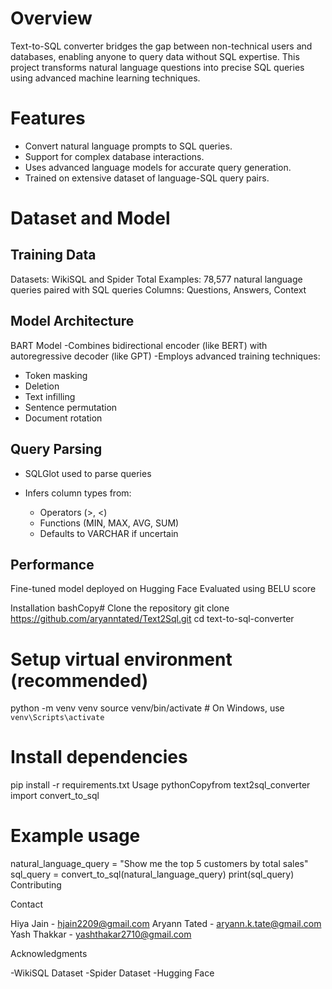 # Overview
Text-to-SQL converter bridges the gap between non-technical users and databases, enabling anyone to query data without SQL expertise. This project transforms natural language questions into precise SQL queries using advanced machine learning techniques.

# Features
- Convert natural language prompts to SQL queries.
- Support for complex database interactions.
- Uses advanced language models for accurate query generation.
- Trained on extensive dataset of language-SQL query pairs.

# Dataset and Model
## Training Data

Datasets: WikiSQL and Spider
Total Examples: 78,577 natural language queries paired with SQL queries
Columns: Questions, Answers, Context

## Model Architecture
BART Model
-Combines bidirectional encoder (like BERT) with autoregressive decoder (like GPT)
-Employs advanced training techniques:
  - Token masking
  - Deletion
  - Text infilling
  - Sentence permutation
  - Document rotation



## Query Parsing

- SQLGlot used to parse queries
- Infers column types from:

   - Operators (>, <)
   - Functions (MIN, MAX, AVG, SUM)
   - Defaults to VARCHAR if uncertain



## Performance

Fine-tuned model deployed on Hugging Face
Evaluated using BELU score

Installation
bashCopy# Clone the repository
git clone https://github.com/aryanntated/Text2Sql.git
cd text-to-sql-converter

# Setup virtual environment (recommended)
python -m venv venv
source venv/bin/activate  # On Windows, use `venv\Scripts\activate`

# Install dependencies
pip install -r requirements.txt
Usage
pythonCopyfrom text2sql_converter import convert_to_sql

# Example usage
natural_language_query = "Show me the top 5 customers by total sales"
sql_query = convert_to_sql(natural_language_query)
print(sql_query)
Contributing

Contact

Hiya Jain - hjain2209@gmail.com
Aryann Tated - aryann.k.tate@gmail.com
Yash Thakkar - yashthakar2710@gmail.com


Acknowledgments

-WikiSQL Dataset
-Spider Dataset
-Hugging Face
